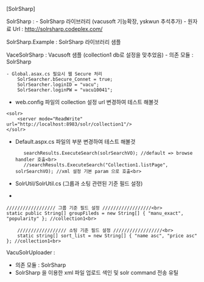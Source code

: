 [SolrSharp]

SolrSharp :
	- SolrSharp 라이브러리 (vacusoft 기능확장, yskwun 추석추가)
	- 원자료 Url : http://solrsharp.codeplex.com/
			
SolrSharp.Example : SolrSharp 라이브러리 샘플


VaceSolrSharp : Vacusoft 샘플 (collection1 db로 설정을 맞추었음)
	- 의존 모듈 : SolrSharp
	
	- Global.asax.cs 필요시 웹 Secure 처리
        SolrSearcher.bSecure_Connet = true;
        SolrSearcher.loginID = "vacu";
        SolrSearcher.loginPW = "vacu10041";
        
   - web.config 파일의 collection 설정 url 변경하여 테스트 해볼것
  
	<solr>
		<server mode="ReadWrite" url="http://localhost:8983/solr/collection1"/>
	</solr>

   - Default.aspx.cs 파일의 부분 변경하여 테스트 해볼것
  
            searchResults.ExecuteSearch(solrSearchVO); //default => browse handler 호출<br>
            //searchResults.ExecuteSearch("Collection1.listPage", solrSearchVO); //xml 설정 기본 param 으로 호출<br>

   - SolrUtil/SolrUtil.cs (그룹과 소팅 관련된 기준 필드 설정)
   - 
	////////////////// 그룹 기준 필드 설정 //////////////////<br>
	static public String[] groupFileds = new String[] { "manu_exact", "popularity" }; //collection1<br>

        ////////////////// 소팅 기준 필드 설정 //////////////////<br>
        static string[] sort_list = new String[] { "name asc", "price asc" }; //collection1<br>

VacuSolrUploader : 
   - 의존 모듈 : SolrSharp<br>
   - SolrSharp 을 이용한 xml 파일 업로드 색인 및 solr command 전송 유틸<br>
